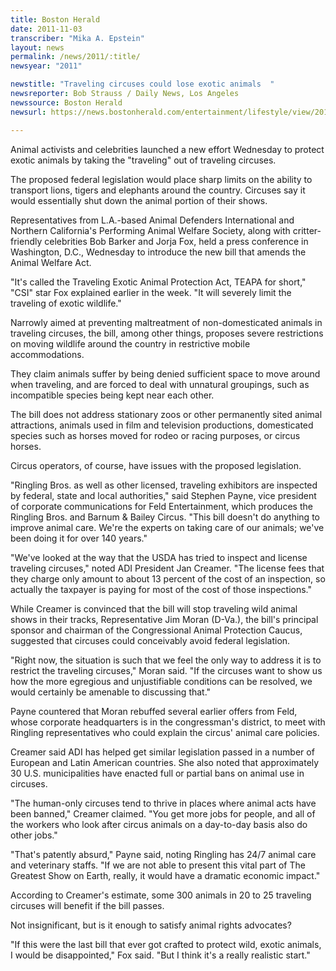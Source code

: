 ```yaml
---
title: Boston Herald
date: 2011-11-03
transcriber: "Mika A. Epstein"
layout: news
permalink: /news/2011/:title/
newsyear: "2011"

newstitle: "Traveling circuses could lose exotic animals  "
newsreporter: Bob Strauss / Daily News, Los Angeles
newssource: Boston Herald
newsurl: https://news.bostonherald.com/entertainment/lifestyle/view/20111103traveling_circuses_could_lose_exotic_animals/

---
```


Animal activists and celebrities launched a new effort Wednesday to protect exotic animals by taking the "traveling" out of traveling circuses.

The proposed federal legislation would place sharp limits on the ability to transport lions, tigers and elephants around the country. Circuses say it would essentially shut down the animal portion of their shows.

Representatives from L.A.-based Animal Defenders International and Northern California's Performing Animal Welfare Society, along with critter-friendly celebrities Bob Barker and Jorja Fox, held a press conference in Washington, D.C., Wednesday to introduce the new bill that amends the Animal Welfare Act.

"It's called the Traveling Exotic Animal Protection Act, TEAPA for short," "CSI" star Fox explained earlier in the week. "It will severely limit the traveling of exotic wildlife."

Narrowly aimed at preventing maltreatment of non-domesticated animals in traveling circuses, the bill, among other things, proposes severe restrictions on moving wildlife around the country in restrictive mobile accommodations.

They claim animals suffer by being denied sufficient space to move around when traveling, and are forced to deal with unnatural groupings, such as incompatible species being kept near each other.

The bill does not address stationary zoos or other permanently sited animal attractions, animals used in film and television productions, domesticated species such as horses moved for rodeo or racing purposes, or circus horses.

Circus operators, of course, have issues with the proposed legislation.

"Ringling Bros. as well as other licensed, traveling exhibitors are inspected by federal, state and local authorities," said Stephen Payne, vice president of corporate communications for Feld Entertainment, which produces the Ringling Bros. and Barnum & Bailey Circus. "This bill doesn't do anything to improve animal care. We're the experts on taking care of our animals; we've been doing it for over 140 years."

"We've looked at the way that the USDA has tried to inspect and license traveling circuses," noted ADI President Jan Creamer. "The license fees that they charge only amount to about 13 percent of the cost of an inspection, so actually the taxpayer is paying for most of the cost of those inspections."

While Creamer is convinced that the bill will stop traveling wild animal shows in their tracks, Representative Jim Moran (D-Va.), the bill's principal sponsor and chairman of the Congressional Animal Protection Caucus, suggested that circuses could conceivably avoid federal legislation.

"Right now, the situation is such that we feel the only way to address it is to restrict the traveling circuses," Moran said. "If the circuses want to show us how the more egregious and unjustifiable conditions can be resolved, we would certainly be amenable to discussing that."

Payne countered that Moran rebuffed several earlier offers from Feld, whose corporate headquarters is in the congressman's district, to meet with Ringling representatives who could explain the circus' animal care policies.

Creamer said ADI has helped get similar legislation passed in a number of European and Latin American countries. She also noted that approximately 30 U.S. municipalities have enacted full or partial bans on animal use in circuses.

"The human-only circuses tend to thrive in places where animal acts have been banned," Creamer claimed. "You get more jobs for people, and all of the workers who look after circus animals on a day-to-day basis also do other jobs."

"That's patently absurd," Payne said, noting Ringling has 24/7 animal care and veterinary staffs. "If we are not able to present this vital part of The Greatest Show on Earth, really, it would have a dramatic economic impact."

According to Creamer's estimate, some 300 animals in 20 to 25 traveling circuses will benefit if the bill passes.

Not insignificant, but is it enough to satisfy animal rights advocates?

"If this were the last bill that ever got crafted to protect wild, exotic animals, I would be disappointed," Fox said. "But I think it's a really realistic start."
